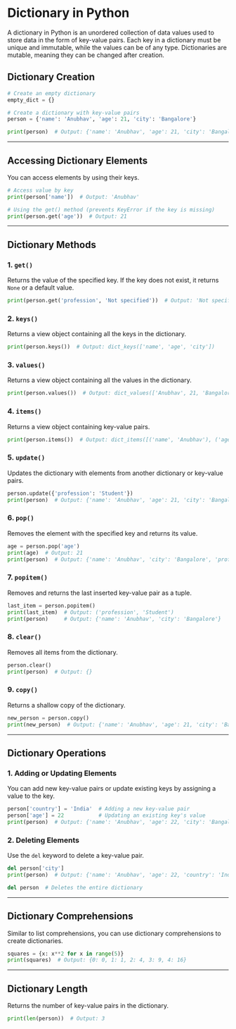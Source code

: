 # Dictionary in Python

A dictionary in Python is an unordered collection of data values used to store data in the form of key-value pairs. Each key in a dictionary must be unique and immutable, while the values can be of any type. Dictionaries are mutable, meaning they can be changed after creation.

## Dictionary Creation
```python
# Create an empty dictionary
empty_dict = {}

# Create a dictionary with key-value pairs
person = {'name': 'Anubhav', 'age': 21, 'city': 'Bangalore'}

print(person)  # Output: {'name': 'Anubhav', 'age': 21, 'city': 'Bangalore'}
```

---

## Accessing Dictionary Elements
You can access elements by using their keys.

```python
# Access value by key
print(person['name'])  # Output: 'Anubhav'

# Using the get() method (prevents KeyError if the key is missing)
print(person.get('age'))  # Output: 21
```

---

## Dictionary Methods

### 1. `get()`
Returns the value of the specified key. If the key does not exist, it returns `None` or a default value.
```python
print(person.get('profession', 'Not specified'))  # Output: 'Not specified'
```

### 2. `keys()`
Returns a view object containing all the keys in the dictionary.
```python
print(person.keys())  # Output: dict_keys(['name', 'age', 'city'])
```

### 3. `values()`
Returns a view object containing all the values in the dictionary.
```python
print(person.values())  # Output: dict_values(['Anubhav', 21, 'Bangalore'])
```

### 4. `items()`
Returns a view object containing key-value pairs.
```python
print(person.items())  # Output: dict_items([('name', 'Anubhav'), ('age', 21), ('city', 'Bangalore')])
```

### 5. `update()`
Updates the dictionary with elements from another dictionary or key-value pairs.
```python
person.update({'profession': 'Student'})
print(person)  # Output: {'name': 'Anubhav', 'age': 21, 'city': 'Bangalore', 'profession': 'Student'}
```

### 6. `pop()`
Removes the element with the specified key and returns its value.
```python
age = person.pop('age')
print(age)  # Output: 21
print(person)  # Output: {'name': 'Anubhav', 'city': 'Bangalore', 'profession': 'Student'}
```

### 7. `popitem()`
Removes and returns the last inserted key-value pair as a tuple.
```python
last_item = person.popitem()
print(last_item)  # Output: ('profession', 'Student')
print(person)     # Output: {'name': 'Anubhav', 'city': 'Bangalore'}
```

### 8. `clear()`
Removes all items from the dictionary.
```python
person.clear()
print(person)  # Output: {}
```

### 9. `copy()`
Returns a shallow copy of the dictionary.
```python
new_person = person.copy()
print(new_person)  # Output: {'name': 'Anubhav', 'age': 21, 'city': 'Bangalore'}
```

---

## Dictionary Operations

### 1. Adding or Updating Elements
You can add new key-value pairs or update existing keys by assigning a value to the key.
```python
person['country'] = 'India'  # Adding a new key-value pair
person['age'] = 22           # Updating an existing key's value
print(person)  # Output: {'name': 'Anubhav', 'age': 22, 'city': 'Bangalore', 'country': 'India'}
```

### 2. Deleting Elements
Use the `del` keyword to delete a key-value pair.
```python
del person['city']
print(person)  # Output: {'name': 'Anubhav', 'age': 22, 'country': 'India'}

del person  # Deletes the entire dictionary
```

---

## Dictionary Comprehensions
Similar to list comprehensions, you can use dictionary comprehensions to create dictionaries.
```python
squares = {x: x**2 for x in range(5)}
print(squares)  # Output: {0: 0, 1: 1, 2: 4, 3: 9, 4: 16}
```

---

## Dictionary Length
Returns the number of key-value pairs in the dictionary.
```python
print(len(person))  # Output: 3
```


